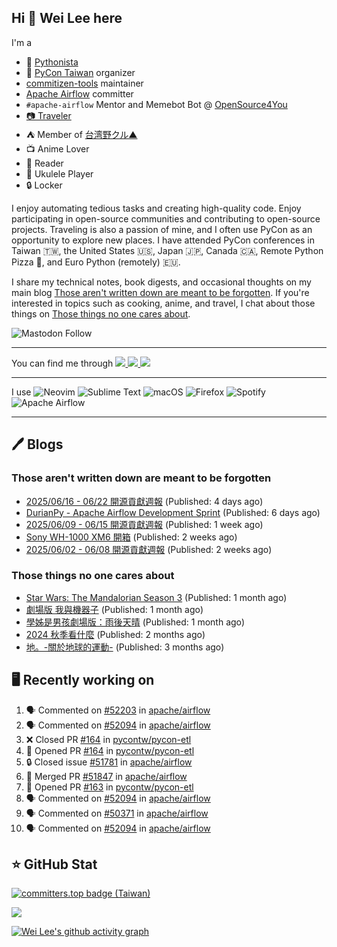 ## Hi 👋 Wei Lee here

I'm a

* 🐍 [Pythonista](https://pycon-note.wei-lee.me/)
* 🐍 [PyCon Taiwan](https://tw.pycon.org/) organizer
* [commitizen-tools](https://github.com/commitizen-tools) maintainer
* [Apache Airflow](https://github.com/apache/airflow/) committer
* `#apache-airflow` Mentor and Memebot Bot @ [OpenSource4You](https://github.com/opensource4you/)
* [📷 Traveler](https://travlog.wei-lee.me/)
* ⛺ Member of [台湾野クル▲](https://twitter.com/Taiwannokuru)
* 📺 Anime Lover
* 📖 Reader
* 🎵 Ukulele Player
* 🔒 Locker

I enjoy automating tedious tasks and creating high-quality code. Enjoy participating in open-source communities and contributing to open-source projects. Traveling is also a passion of mine, and I often use PyCon as an opportunity to explore new places. I have attended PyCon conferences in Taiwan 🇹🇼, the United States 🇺🇸, Japan 🇯🇵, Canada 🇨🇦, Remote Python Pizza 🍕, and Euro Python (remotely) 🇪🇺.

I share my technical notes, book digests, and occasional thoughts on my main blog [Those aren't written down are meant to be forgotten](https://blog.wei-lee.me/). If you're interested in topics such as cooking, anime, and travel, I chat about those things on [Those things no one cares about](https://travlog.wei-lee.me/).

![Mastodon Follow](https://img.shields.io/mastodon/follow/109323826846876448)

---

<p align="left">
You can find me through
  <a href="https://in.linkedin.com/in/clleew" target="blank">
    <img src="https://img.shields.io/badge/LinkedIn-0077B5?style=for-the-badge&logo=linkedin&logoColor=white" />
  </a>
  <a href="https://twitter.com/clleew" target="blank">
    <img src="https://img.shields.io/badge/Twitter-1DA1F2?style=for-the-badge&logo=twitter&logoColor=white" />
  </a>
  <a href="https://github.com/Lee-W/" target="blank">
    <img src="https://img.shields.io/badge/GitHub-100000?style=for-the-badge&logo=github&logoColor=white" />
  </a>
</p>

---

I use ![Neovim](https://img.shields.io/badge/NeoVim-%2357A143.svg?&style=for-the-badge&logo=neovim&logoColor=white) ![Sublime Text](https://img.shields.io/badge/sublime_text-%23575757.svg?style=for-the-badge&logo=sublime-text&logoColor=important) ![macOS](https://img.shields.io/badge/mac%20os-000000?style=for-the-badge&logo=macos&logoColor=F0F0F0) ![Firefox](https://img.shields.io/badge/Firefox-FF7139?style=for-the-badge&logo=Firefox-Browser&logoColor=white) ![Spotify](https://img.shields.io/badge/Spotify-1ED760?style=for-the-badge&logo=spotify&logoColor=white) ![Apache Airflow](https://img.shields.io/badge/Apache%20Airflow-017CEE?style=for-the-badge&logo=Apache%20Airflow&logoColor=white)

---


## 🖊️ Blogs

### Those aren't written down are meant to be forgotten

* [2025/06/16 - 06/22 開源貢獻週報](https://blog.wei-lee.me/posts/tech/2025/06/2025-06-16-06-2s-open-source-report) (Published: 4 days ago)
* [DurianPy - Apache Airflow Development Sprint](https://blog.wei-lee.me/posts/tech/2025/06/durianpy-apache-airflow-development-sprint) (Published: 6 days ago)
* [2025/06/09 - 06/15 開源貢獻週報](https://blog.wei-lee.me/posts/tech/2025/06/2025-06-09-06-15-open-source-report) (Published: 1 week ago)
* [Sony WH-1000 XM6 開箱](https://blog.wei-lee.me/posts/gossiping/2025/06/sony-wh-1000-xm6-unboxing) (Published: 2 weeks ago)
* [2025/06/02 - 06/08 開源貢獻週報](https://blog.wei-lee.me/posts/tech/2025/06/2025-06-02-06-08-open-source-report) (Published: 2 weeks ago)

### Those things no one cares about
 
 * [Star Wars: The Mandalorian Season 3](https://travlog.wei-lee.me/posts/review/2025/05/star-wars-the-mandalorian-season-3) (Published: 1 month ago)
 * [劇場版 我與機器子](https://travlog.wei-lee.me/posts/review/2025/05/Boku-to-Roboko-Movie) (Published: 1 month ago)
 * [學姊是男孩劇場版：雨後天晴](https://travlog.wei-lee.me/posts/review/2025/05/senpai-wa-odokonoko-movie) (Published: 1 month ago)
 * [2024 秋季看什麼](https://travlog.wei-lee.me/posts/review/2025/04/what-i-watched-in-2024-fall) (Published: 2 months ago)
 * [地。-關於地球的運動-](https://travlog.wei-lee.me/posts/review/2025/03/chi-on-the-movements-of-the-earth) (Published: 3 months ago)

## 🖥️ Recently working on

1. 🗣 Commented on [#52203](https://github.com/apache/airflow/issues/52203#issuecomment-3011084567) in [apache/airflow](https://github.com/apache/airflow)
2. 🗣 Commented on [#52094](https://github.com/apache/airflow/issues/52094#issuecomment-3006737822) in [apache/airflow](https://github.com/apache/airflow)
3. ❌ Closed PR [#164](https://github.com/pycontw/pycon-etl/pull/164) in [pycontw/pycon-etl](https://github.com/pycontw/pycon-etl)
4. 💪 Opened PR [#164](https://github.com/pycontw/pycon-etl/pull/164) in [pycontw/pycon-etl](https://github.com/pycontw/pycon-etl)
5. 🔒 Closed issue [#51781](https://github.com/apache/airflow/issues/51781) in [apache/airflow](https://github.com/apache/airflow)
6. 🎉 Merged PR [#51847](https://github.com/apache/airflow/pull/51847) in [apache/airflow](https://github.com/apache/airflow)
7. 💪 Opened PR [#163](https://github.com/pycontw/pycon-etl/pull/163) in [pycontw/pycon-etl](https://github.com/pycontw/pycon-etl)
8. 🗣 Commented on [#52094](https://github.com/apache/airflow/issues/52094#issuecomment-2999378229) in [apache/airflow](https://github.com/apache/airflow)
9. 🗣 Commented on [#50371](https://github.com/apache/airflow/pull/50371#issuecomment-2999127182) in [apache/airflow](https://github.com/apache/airflow)
10. 🗣 Commented on [#52094](https://github.com/apache/airflow/issues/52094#issuecomment-2998572635) in [apache/airflow](https://github.com/apache/airflow)


## ⭐ GitHub Stat

[![committers.top badge (Taiwan)](https://user-badge.committers.top/taiwan_public/Lee-W.svg)](https://user-badge.committers.top/taiwan_public/Lee-W)

[![](https://github-readme-stats.vercel.app/api?username=Lee-W&show_icons=true&hide_title=true&cache_seconds=86400)](https://github.com/anuraghazra/github-readme-stats)

[![Wei Lee's github activity graph](https://github-readme-activity-graph.vercel.app/graph?username=Lee-W&theme=dracula)](https://github.com/ashutosh00710/github-readme-activity-graph)
